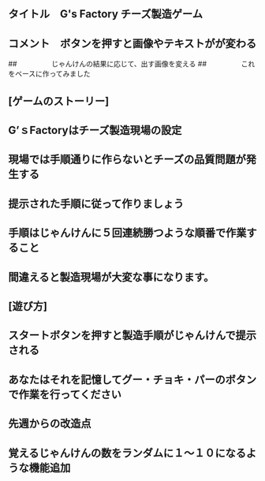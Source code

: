 ## タイトル　G's Factory チーズ製造ゲーム
## コメント　ボタンを押すと画像やテキストがが変わる
##　　　　　じゃんけんの結果に応じて、出す画像を変える
##　　　　　これをベースに作ってみました
## [ゲームのストーリー]
## G’ｓFactoryはチーズ製造現場の設定
## 現場では手順通りに作らないとチーズの品質問題が発生する
## 提示された手順に従って作りましょう
## 手順はじゃんけんに５回連続勝つような順番で作業すること
## 間違えると製造現場が大変な事になります。
## [遊び方]
## スタートボタンを押すと製造手順がじゃんけんで提示される
## あなたはそれを記憶してグー・チョキ・パーのボタンで作業を行ってください
##
## 先週からの改造点
## 覚えるじゃんけんの数をランダムに１～１０になるような機能追加


